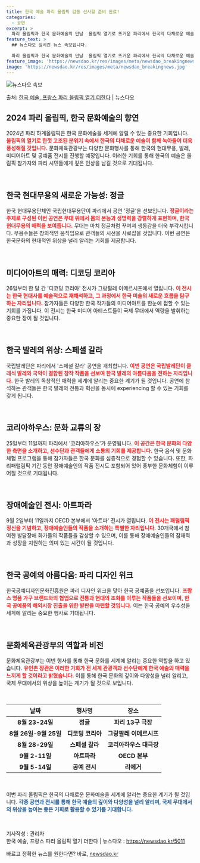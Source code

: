 ```yaml
---
title: 한국 예술 파리 올림픽 감동 선사할 준비 완료!
categories:
  - 공연
excerpt: >
  파리 올림픽과 한국 문화예술의 만남  올림픽 열기로 뜨거운 파리에서 한국의 다채로운 예술의 향기가 뒤섞여 스…
feature_text: >
  ## 뉴스다오 실시간 뉴스 속보입니다.

  파리 올림픽과 한국 문화예술의 만남  올림픽 열기로 뜨거운 파리에서 한국의 다채로운 예술의 향기가 뒤섞여 스…
feature_image: 'https://newsdao.kr/res/images/meta/newsdao_breakingnews.jpg'
image: 'https://newsdao.kr/res/images/meta/newsdao_breakingnews.jpg'
---
```


![뉴스다오 속보](https://newsdao.kr/res/images/meta/newsdao_breakingnews.jpg)

<p>출처: <a href="https://newsdao.kr/5011" rel="dofollow">한국 예술, 프랑스 파리 올림픽 열기 더한다</a> | 뉴스다오</p>

<h2 data-ke-size="size26">2024 파리 올림픽, 한국 문화예술의 향연</h2>

<p data-ke-size="size16">2024년 파리 하계올림픽은 한국 문화예술을 세계에 알릴 수 있는 중요한 기회입니다. <b><span style="color: #ee2323;">올림픽의 열기로 한껏 고조된 분위기 속에서 한국의 다채로운 예술이 함께 녹아들어 더욱 풍성해질 것입니다.</span></b> 문화체육관광부는 다양한 문화행사를 통해 한국의 현대무용, 발레, 미디어아트 및 공예품 전시를 진행할 예정입니다. 이러한 기회를 통해 한국의 예술은 올림픽 참가자와 파리 시민들에게 깊은 인상을 남길 것으로 기대됩니다.</p>

<p data-ke-size="size16">&nbsp;</p>

<h2 data-ke-size="size26">한국 현대무용의 새로운 가능성: 정글</h2>

<p data-ke-size="size16">한국 현대무용단체인 국립현대무용단이 파리에서 공연 '정글'을 선보입니다. <b><span style="color: #ee2323;">정글이라는 주제로 구성된 이번 공연은 무대 위에서 몸의 본능과 생명력을 강렬하게 표현하며, 한국 현대무용의 매력을 보여줍니다.</span></b> 무대는 마치 정글처럼 꾸며져 생동감을 더욱 부각시킵니다. 무용수들은 창의적인 움직임으로 관객들의 시선을 사로잡을 것입니다. 이번 공연은 한국문화의 현대적인 위상을 널리 알리는 기회를 제공합니다.</p>

<p data-ke-size="size16">&nbsp;</p>

<h2 data-ke-size="size26">미디어아트의 매력: 디코딩 코리아</h2>

<p data-ke-size="size16">26일부터 한 달 간 '디코딩 코리아' 전시가 그랑팔레 이메르시프에서 열립니다. <b><span style="color: #ee2323;">이 전시는 한국 현대사를 예술적으로 재해석하고, 그 과정에서 한국 미술의 새로운 흐름을 탐구하는 자리입니다.</span></b> 참가자들은 다양한 한국 작가들의 미디어아트를 한눈에 접할 수 있는 기회를 가집니다. 이 전시는 한국 미디어 아티스트들이 국제 무대에서 역량을 발휘하는 중요한 장이 될 것입니다.</p>

<p data-ke-size="size16">&nbsp;</p>

<h2 data-ke-size="size26">한국 발레의 위상: 스페셜 갈라</h2>

<p data-ke-size="size16">국립발레단은 파리에서 '스페셜 갈라' 공연을 개최합니다. <b><span style="color: #ee2323;">이번 공연은 국립발레단이 클래식 발레와 국악이 결합된 창작 작품을 선보여 한국 발레의 아름다움을 전하는 자리입니다.</span></b> 한국 발레의 독창적인 매력을 세계에 알리는 중요한 계기가 될 것입니다. 공연에 참석하는 관객들은 한국 발레의 전통과 혁신을 동시에 experiencing 할 수 있는 기회를 갖게 됩니다.</p>

<p data-ke-size="size16">&nbsp;</p>

<h2 data-ke-size="size26">코리아하우스: 문화 교류의 장</h2>

<p data-ke-size="size16">25일부터 11일까지 파리에서 '코리아하우스'가 운영됩니다. <b><span style="color: #ee2323;">이 공간은 한국 문화의 다양한 측면을 소개하고, 선수단과 관객들에게 소통의 기회를 제공합니다.</span></b> 한국 음식 및 문화체험 프로그램을 통해 참가자들은 한국 문화를 심층적으로 경험할 수 있습니다. 또한, 파리패럴림픽 기간 동안 장애예술인의 작품 전시도 포함되어 있어 풍부한 문화체험이 이루어질 것으로 기대됩니다.</p>

<p data-ke-size="size16">&nbsp;</p>

<h2 data-ke-size="size26">장애예술인 전시: 아트파라</h2>

<p data-ke-size="size16">9월 2일부터 11일까지 OECD 본부에서 '아트파' 전시가 열립니다. <b><span style="color: #ee2323;">이 전시는 패럴림픽 정신을 기념하고, 장애예술인들의 작품을 소개하는 특별한 자리입니다.</span></b> 30개국에서 참여한 발달장애 화가들의 작품들을 감상할 수 있으며, 이를 통해 장애예술인들의 잠재력과 성장을 지원하는 의미 있는 시간이 될 것입니다.</p>

<p data-ke-size="size16">&nbsp;</p>

<h2 data-ke-size="size26">한국 공예의 아름다움: 파리 디자인 위크</h2>

<p data-ke-size="size16">한국공예디자인문화진흥원은 파리 디자인 위크을 맞아 한국 공예품을 선보입니다. <b><span style="color: #ee2323;">프랑스 명품 가구 브랜드와의 협업으로 전통과 현대의 조화를 이루는 작품들을 선보이며, 한국 공예품의 해외시장 진출을 위한 발판을 마련할 것입니다.</span></b> 이는 한국 공예의 우수성을 세계에 알리는 중요한 행사로 기대됩니다.</p>

<p data-ke-size="size16">&nbsp;</p>

<h2 data-ke-size="size26">문화체육관광부의 역할과 비전</h2>

<p data-ke-size="size16">문화체육관광부는 이번 행사를 통해 한국 문화를 세계에 알리는 중요한 역할을 하고 있습니다. <b><span style="color: #ee2323;">유인촌 장관은 이러한 기회가 전 세계 관광객과 선수단에게 한국 예술의 매력을 느끼게 할 것이라고 밝혔습니다.</span></b> 이를 통해 한국 문화의 깊이와 다양성을 널리 알리고, 국제 무대에서의 위상을 높이는 계기가 될 것으로 보입니다. </p>

<p data-ke-size="size16">&nbsp;</p>

<table style="border-collapse: collapse; width: 100%;">
    <thead>
        <tr>
            <th style="text-align: center;"><b>날짜</b></th>
            <th style="text-align: center;"><b>행사명</b></th>
            <th style="text-align: center;"><b>장소</b></th>
        </tr>
    </thead>
    <tbody>
        <tr>
            <td style="text-align: center;"><b>8월 23-24일</b></td>
            <td style="text-align: center;"><b>정글</b></td>
            <td style="text-align: center;"><b>파리 13구 극장</b></td>
        </tr>
        <tr>
            <td style="text-align: center;"><b>8월 26일-9월 25일</b></td>
            <td style="text-align: center;"><b>디코딩 코리아</b></td>
            <td style="text-align: center;"><b>그랑팔레 이메르시프</b></td>
        </tr>
        <tr>
            <td style="text-align: center;"><b>8월 28-29일</b></td>
            <td style="text-align: center;"><b>스페셜 갈라</b></td>
            <td style="text-align: center;"><b>코리아하우스 대극장</b></td>
        </tr>
        <tr>
            <td style="text-align: center;"><b>9월 2-11일</b></td>
            <td style="text-align: center;"><b>아트파라</b></td>
            <td style="text-align: center;"><b>OECD 본부</b></td>
        </tr>
        <tr>
            <td style="text-align: center;"><b>9월 5-14일</b></td>
            <td style="text-align: center;"><b>공예 전시</b></td>
            <td style="text-align: center;"><b>리에거</b></td>
        </tr>
    </tbody>
</table>

<p data-ke-size="size16">&nbsp;</p>

<p data-ke-size="size16">이번 파리 올림픽은 한국의 다채로운 문화예술을 세계에 알리는 중요한 계기가 될 것입니다. <b><span style="color: #1a5490;">각종 공연과 전시를 통해 한국 예술의 깊이와 다양성을 널리 알리며, 국제 무대에서의 위상을 높이는 좋은 기회로 활용할 수 있기를 기대합니다.</span></b></p> 

<p data-ke-size="size16">&nbsp;</p>

<p data-ke-size="size16">기사작성 : 관리자<br />한국 예술, 프랑스 파리 올림픽 열기 더한다 | 뉴스다오 : <a href="https://newsdao.kr/5011" target="_blank">https://newsdao.kr/5011</a></p> 

빠르고 정확한 뉴스를 원한다면? 바로, <a href="https://newsdao.kr" rel="dofollow">newsdao.kr</a>


